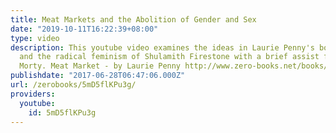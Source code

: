 ```yaml
---
title: Meat Markets and the Abolition of Gender and Sex
date: "2019-10-11T16:22:39+08:00"
type: video
description: This youtube video examines the ideas in Laurie Penny's book Meat Market
  and the radical feminism of Shulamith Firestone with a brief assist from Rick and
  Morty. Meat Market - by Laurie Penny http://www.zero-books.net/books/meat-market
publishdate: "2017-06-28T06:47:06.000Z"
url: /zerobooks/5mD5flKPu3g/
providers:
  youtube:
    id: 5mD5flKPu3g
---
```


